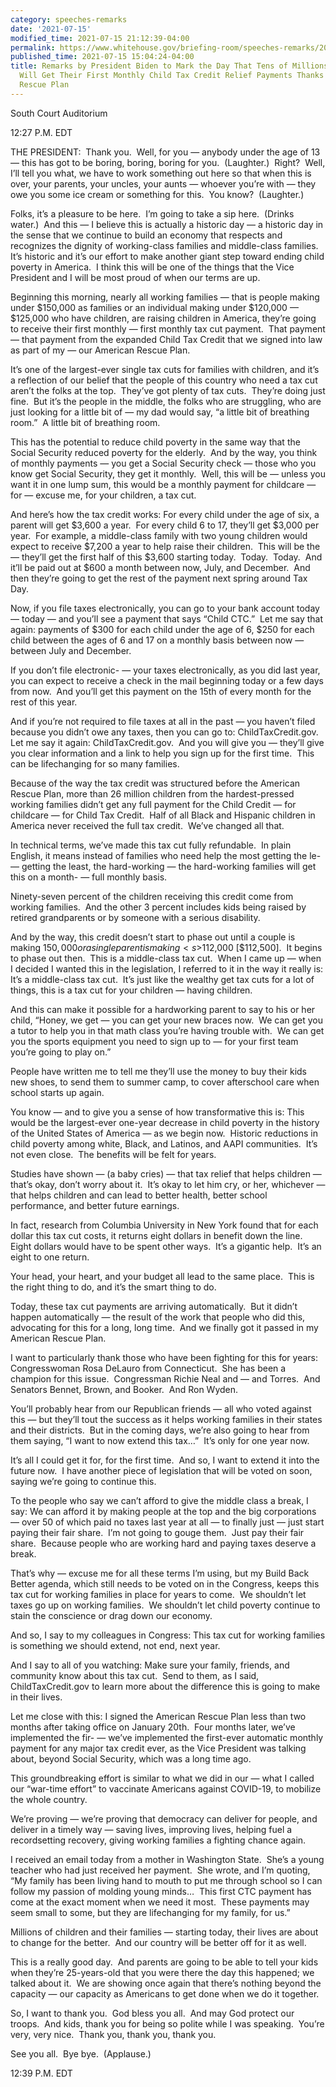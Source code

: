 ```yaml
---
category: speeches-remarks
date: '2021-07-15'
modified_time: 2021-07-15 21:12:39-04:00
permalink: https://www.whitehouse.gov/briefing-room/speeches-remarks/2021/07/15/remarks-by-president-biden-to-mark-the-day-that-tens-of-millions-of-families-will-get-their-first-monthly-child-tax-credit-relief-payments-thanks-to-the-american-rescue-plan/
published_time: 2021-07-15 15:04:24-04:00
title: Remarks by President Biden to Mark the Day That Tens of Millions of Families
  Will Get Their First Monthly Child Tax Credit Relief Payments Thanks to the American
  Rescue Plan
---
```

 
South Court Auditorium

12:27 P.M. EDT

THE PRESIDENT:  Thank you.  Well, for you — anybody under the age of 13
— this has got to be boring, boring, boring for you.  (Laughter.) 
Right?  Well, I’ll tell you what, we have to work something out here so
that when this is over, your parents, your uncles, your aunts — whoever
you’re with — they owe you some ice cream or something for this.  You
know?  (Laughter.)  
  
Folks, it’s a pleasure to be here.  I’m going to take a sip here. 
(Drinks water.)  And this — I believe this is actually a historic day —
a historic day in the sense that we continue to build an economy that
respects and recognizes the dignity of working-class families and
middle-class families.  It’s historic and it’s our effort to make
another giant step toward ending child poverty in America.  I think this
will be one of the things that the Vice President and I will be most
proud of when our terms are up.  
  
Beginning this morning, nearly all working families — that is people
making under $150,000 as families or an individual making under $120,000
— $125,000 who have children, are raising children in America, they’re
going to receive their first monthly — first monthly tax cut payment. 
That payment — that payment from the expanded Child Tax Credit that we
signed into law as part of my — our American Rescue Plan.   
  
It’s one of the largest-ever single tax cuts for families with children,
and it’s a reflection of our belief that the people of this country who
need a tax cut aren’t the folks at the top.  They’ve got plenty of tax
cuts.  They’re doing just fine.  But it’s the people in the middle, the
folks who are struggling, who are just looking for a little bit of — my
dad would say, “a little bit of breathing room.”  A little bit of
breathing room.  
  
This has the potential to reduce child poverty in the same way that the
Social Security reduced poverty for the elderly.  And by the way, you
think of monthly payments — you get a Social Security check — those who
you know get Social Security, they get it monthly.  Well, this will be —
unless you want it in one lump sum, this would be a monthly payment for
childcare — for — excuse me, for your children, a tax cut.   
  
And here’s how the tax credit works: For every child under the age of
six, a parent will get $3,600 a year.  For every child 6 to 17, they’ll
get $3,000 per year.  For example, a middle-class family with two young
children would expect to receive $7,200 a year to help raise their
children.  This will be the — they’ll get the first half of this $3,600
starting today.  Today.  Today.  And it’ll be paid out at $600 a month
between now, July, and December.  And then they’re going to get the rest
of the payment next spring around Tax Day.  
  
Now, if you file taxes electronically, you can go to your bank account
today — today — and you’ll see a payment that says “Child CTC.”  Let me
say that again: payments of $300 for each child under the age of 6, $250
for each child between the ages of 6 and 17 on a monthly basis between
now — between July and December.   
  
If you don’t file electronic- — your taxes electronically, as you did
last year, you can expect to receive a check in the mail beginning today
or a few days from now.  And you’ll get this payment on the 15th of
every month for the rest of this year.   
  
And if you’re not required to file taxes at all in the past — you
haven’t filed because you didn’t owe any taxes, then you can go to:
ChildTaxCredit.gov.  Let me say it again: ChildTaxCredit.gov.  And you
will give you — they’ll give you clear information and a link to help
you sign up for the first time.  This can be lifechanging for so many
families.   
  
Because of the way the tax credit was structured before the American
Rescue Plan, more than 26 million children from the hardest-pressed
working families didn’t get any full payment for the Child Credit — for
childcare — for Child Tax Credit.  Half of all Black and Hispanic
children in America never received the full tax credit.  We’ve changed
all that.  
  
In technical terms, we’ve made this tax cut fully refundable.  In plain
English, it means instead of families who need help the most getting the
le- — getting the least, the hard-working — the hard-working families
will get this on a month- — full monthly basis.   
  
Ninety-seven percent of the children receiving this credit come from
working families.  And the other 3 percent includes kids being raised by
retired grandparents or by someone with a serious disability.  
  
And by the way, this credit doesn’t start to phase out until a couple is
making $150,000 or a single parent is making <s>$112,000</s>
\[$112,500\].  It begins to phase out then.  This is a middle-class tax
cut.  When I came up — when I decided I wanted this in the legislation,
I referred to it in the way it really is: It’s a middle-class tax cut. 
It’s just like the wealthy get tax cuts for a lot of things, this is a
tax cut for your children — having children.  
  
And this can make it possible for a hardworking parent to say to his or
her child, “Honey, we get — you can get your new braces now.  We can get
you a tutor to help you in that math class you’re having trouble with. 
We can get you the sports equipment you need to sign up to — for your
first team you’re going to play on.”   
  
People have written me to tell me they’ll use the money to buy their
kids new shoes, to send them to summer camp, to cover afterschool care
when school starts up again.   
  
You know — and to give you a sense of how transformative this is: This
would be the largest-ever one-year decrease in child poverty in the
history of the United States of America — as we begin now.  Historic
reductions in child poverty among white, Black, and Latinos, and AAPI
communities.  It’s not even close.  The benefits will be felt for
years.  
  
Studies have shown — (a baby cries) — that tax relief that helps
children — that’s okay, don’t worry about it.  It’s okay to let him cry,
or her, whichever — that helps children and can lead to better health,
better school performance, and better future earnings.   
  
In fact, research from Columbia University in New York found that for
each dollar this tax cut costs, it returns eight dollars in benefit down
the line.  Eight dollars would have to be spent other ways.  It’s a
gigantic help.  It’s an eight to one return.   
  
Your head, your heart, and your budget all lead to the same place.  This
is the right thing to do, and it’s the smart thing to do.  
  
Today, these tax cut payments are arriving automatically.  But it didn’t
happen automatically — the result of the work that people who did this,
advocating for this for a long, long time.  And we finally got it passed
in my American Rescue Plan.   
  
I want to particularly thank those who have been fighting for this for
years: Congresswoman Rosa DeLauro from Connecticut.  She has been a
champion for this issue.  Congressman Richie Neal and — and Torres.  And
Senators Bennet, Brown, and Booker.  And Ron Wyden.   
  
You’ll probably hear from our Republican friends — all who voted against
this — but they’ll tout the success as it helps working families in
their states and their districts.  But in the coming days, we’re also
going to hear from them saying, “I want to now extend this tax…”  It’s
only for one year now.   
  
It’s all I could get it for, for the first time.  And so, I want to
extend it into the future now.  I have another piece of legislation that
will be voted on soon, saying we’re going to continue this.  
  
To the people who say we can’t afford to give the middle class a break,
I say: We can afford it by making people at the top and the big
corporations — over 50 of which paid no taxes last year at all — to
finally just — just start paying their fair share.  I’m not going to
gouge them.  Just pay their fair share.  Because people who are working
hard and paying taxes deserve a break.  
  
That’s why — excuse me for all these terms I’m using, but my Build Back
Better agenda, which still needs to be voted on in the Congress, keeps
this tax cut for working families in place for years to come.  We
shouldn’t let taxes go up on working families.  We shouldn’t let child
poverty continue to stain the conscience or drag down our economy.   
  
And so, I say to my colleagues in Congress: This tax cut for working
families is something we should extend, not end, next year.  
  
And I say to all of you watching: Make sure your family, friends, and
community know about this tax cut.  Send to them, as I said,
ChildTaxCredit.gov to learn more about the difference this is going to
make in their lives.  
  
Let me close with this: I signed the American Rescue Plan less than two
months after taking office on January 20th.  Four months later, we’ve
implemented the fir- — we’ve implemented the first-ever automatic
monthly payment for any major tax credit ever, as the Vice President was
talking about, beyond Social Security, which was a long time ago.  
  
This groundbreaking effort is similar to what we did in our — what I
called our “war-time effort” to vaccinate Americans against COVID-19, to
mobilize the whole country.   
  
We’re proving — we’re proving that democracy can deliver for people, and
deliver in a timely way — saving lives, improving lives, helping fuel a
recordsetting recovery, giving working families a fighting chance
again.   
  
I received an email today from a mother in Washington State.  She’s a
young teacher who had just received her payment.  She wrote, and I’m
quoting, “My family has been living hand to mouth to put me through
school so I can follow my passion of molding young minds…  This first
CTC payment has come at the exact moment when we need it most.  These
payments may seem small to some, but they are lifechanging for my
family, for us.”   
  
Millions of children and their families — starting today, their lives
are about to change for the better.  And our country will be better off
for it as well.   
  
This is a really good day.  And parents are going to be able to tell
your kids when they’re 25-years-old that you were there the day this
happened; we talked about it.  We are showing once again that there’s
nothing beyond the capacity — our capacity as Americans to get done when
we do it together.   
  
So, I want to thank you.  God bless you all.  And may God protect our
troops.  And kids, thank you for being so polite while I was speaking. 
You’re very, very nice.  Thank you, thank you, thank you.   
  
See you all.  Bye bye.  (Applause.)  
  
12:39 P.M. EDT
